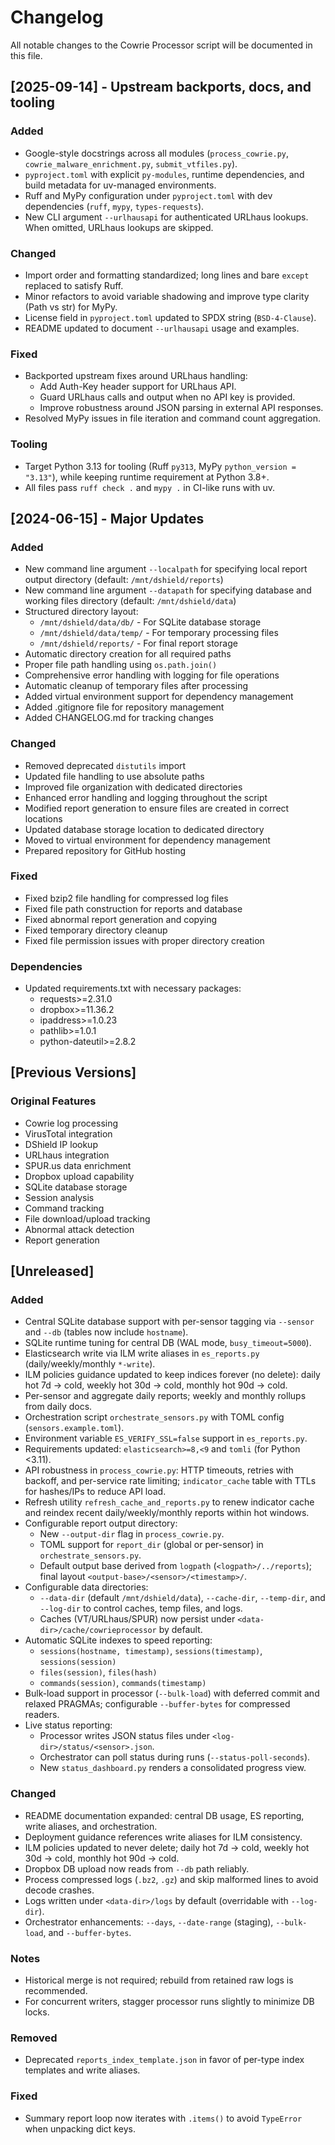 # Changelog

All notable changes to the Cowrie Processor script will be documented in this file.

## [2025-09-14] - Upstream backports, docs, and tooling

### Added
- Google-style docstrings across all modules (`process_cowrie.py`, `cowrie_malware_enrichment.py`, `submit_vtfiles.py`).
- `pyproject.toml` with explicit `py-modules`, runtime dependencies, and build metadata for uv-managed environments.
- Ruff and MyPy configuration under `pyproject.toml` with dev dependencies (`ruff`, `mypy`, `types-requests`).
- New CLI argument `--urlhausapi` for authenticated URLhaus lookups. When omitted, URLhaus lookups are skipped.

### Changed
- Import order and formatting standardized; long lines and bare `except` replaced to satisfy Ruff.
- Minor refactors to avoid variable shadowing and improve type clarity (Path vs str) for MyPy.
- License field in `pyproject.toml` updated to SPDX string (`BSD-4-Clause`).
- README updated to document `--urlhausapi` usage and examples.

### Fixed
- Backported upstream fixes around URLhaus handling:
  - Add Auth-Key header support for URLhaus API.
  - Guard URLhaus calls and output when no API key is provided.
  - Improve robustness around JSON parsing in external API responses.
- Resolved MyPy issues in file iteration and command count aggregation.

### Tooling
- Target Python 3.13 for tooling (Ruff `py313`, MyPy `python_version = "3.13"`), while keeping runtime requirement at Python 3.8+.
- All files pass `ruff check .` and `mypy .` in CI-like runs with uv.

## [2024-06-15] - Major Updates

### Added
- New command line argument `--localpath` for specifying local report output directory (default: `/mnt/dshield/reports`)
- New command line argument `--datapath` for specifying database and working files directory (default: `/mnt/dshield/data`)
- Structured directory layout:
  - `/mnt/dshield/data/db/` - For SQLite database storage
  - `/mnt/dshield/data/temp/` - For temporary processing files
  - `/mnt/dshield/reports/` - For final report storage
- Automatic directory creation for all required paths
- Proper file path handling using `os.path.join()`
- Comprehensive error handling with logging for file operations
- Automatic cleanup of temporary files after processing
- Added virtual environment support for dependency management
- Added .gitignore file for repository management
- Added CHANGELOG.md for tracking changes

### Changed
- Removed deprecated `distutils` import
- Updated file handling to use absolute paths
- Improved file organization with dedicated directories
- Enhanced error handling and logging throughout the script
- Modified report generation to ensure files are created in correct locations
- Updated database storage location to dedicated directory
- Moved to virtual environment for dependency management
- Prepared repository for GitHub hosting

### Fixed
- Fixed bzip2 file handling for compressed log files
- Fixed file path construction for reports and database
- Fixed abnormal report generation and copying
- Fixed temporary directory cleanup
- Fixed file permission issues with proper directory creation

### Dependencies
- Updated requirements.txt with necessary packages:
  - requests>=2.31.0
  - dropbox>=11.36.2
  - ipaddress>=1.0.23
  - pathlib>=1.0.1
  - python-dateutil>=2.8.2

## [Previous Versions]

### Original Features
- Cowrie log processing
- VirusTotal integration
- DShield IP lookup
- URLhaus integration
- SPUR.us data enrichment
- Dropbox upload capability
- SQLite database storage
- Session analysis
- Command tracking
- File download/upload tracking
- Abnormal attack detection
- Report generation 
## [Unreleased]
### Added
- Central SQLite database support with per-sensor tagging via `--sensor` and `--db` (tables now include `hostname`).
- SQLite runtime tuning for central DB (WAL mode, `busy_timeout=5000`).
- Elasticsearch write via ILM write aliases in `es_reports.py` (daily/weekly/monthly `*-write`).
- ILM policies guidance updated to keep indices forever (no delete): daily hot 7d -> cold, weekly hot 30d -> cold, monthly hot 90d -> cold.
- Per-sensor and aggregate daily reports; weekly and monthly rollups from daily docs.
- Orchestration script `orchestrate_sensors.py` with TOML config (`sensors.example.toml`).
- Environment variable `ES_VERIFY_SSL=false` support in `es_reports.py`.
- Requirements updated: `elasticsearch>=8,<9` and `tomli` (for Python <3.11).
- API robustness in `process_cowrie.py`: HTTP timeouts, retries with backoff, and per-service rate limiting; `indicator_cache` table with TTLs for hashes/IPs to reduce API load.
- Refresh utility `refresh_cache_and_reports.py` to renew indicator cache and reindex recent daily/weekly/monthly reports within hot windows.
- Configurable report output directory:
  - New `--output-dir` flag in `process_cowrie.py`.
  - TOML support for `report_dir` (global or per-sensor) in `orchestrate_sensors.py`.
  - Default output base derived from `logpath` (`<logpath>/../reports`); final layout `<output-base>/<sensor>/<timestamp>/`.
- Configurable data directories:
  - `--data-dir` (default `/mnt/dshield/data`), `--cache-dir`, `--temp-dir`, and `--log-dir` to control caches, temp files, and logs.
  - Caches (VT/URLhaus/SPUR) now persist under `<data-dir>/cache/cowrieprocessor` by default.
- Automatic SQLite indexes to speed reporting:
  - `sessions(hostname, timestamp)`, `sessions(timestamp)`, `sessions(session)`
  - `files(session)`, `files(hash)`
  - `commands(session)`, `commands(timestamp)`
- Bulk-load support in processor (`--bulk-load`) with deferred commit and relaxed PRAGMAs; configurable `--buffer-bytes` for compressed readers.
- Live status reporting:
  - Processor writes JSON status files under `<log-dir>/status/<sensor>.json`.
  - Orchestrator can poll status during runs (`--status-poll-seconds`).
  - New `status_dashboard.py` renders a consolidated progress view.

### Changed
- README documentation expanded: central DB usage, ES reporting, write aliases, and orchestration.
- Deployment guidance references write aliases for ILM consistency.
 - ILM policies updated to never delete; daily hot 7d -> cold, weekly hot 30d -> cold, monthly hot 90d -> cold.
- Dropbox DB upload now reads from `--db` path reliably.
- Process compressed logs (`.bz2`, `.gz`) and skip malformed lines to avoid decode crashes.
- Logs written under `<data-dir>/logs` by default (overridable with `--log-dir`).
- Orchestrator enhancements: `--days`, `--date-range` (staging), `--bulk-load`, and `--buffer-bytes`.

### Notes
- Historical merge is not required; rebuild from retained raw logs is recommended.
- For concurrent writers, stagger processor runs slightly to minimize DB locks.

### Removed
- Deprecated `reports_index_template.json` in favor of per-type index templates and write aliases.

### Fixed
- Summary report loop now iterates with `.items()` to avoid `TypeError` when unpacking dict keys.
